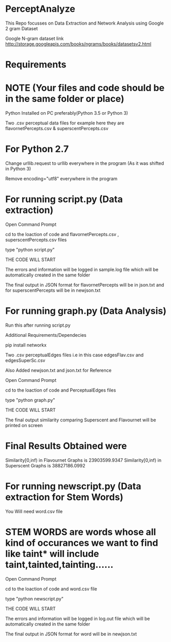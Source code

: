# PerceptAnalyze

This Repo focusses on Data Extraction and Network Analysis using Google 2 gram Dataset

Google N-gram dataset link http://storage.googleapis.com/books/ngrams/books/datasetsv2.html

# Requirements 
# NOTE (Your files and code should be in the same folder or place)
Python Installed on PC preferably(Python 3.5 or Python 3)

Two .csv perceptual data files for example here they are flavornetPercepts.csv & superscentPercepts.csv

# For Python 2.7
Change urllib.request to urllib everywhere in the program (As it was shifted in Python 3)

Remove encoding="utf8" everywhere in the program

# For running script.py (Data extraction)

Open Command Prompt

cd to the loaction of code and flavornetPercepts.csv , superscentPercepts.csv files

type "python script.py"

THE CODE WILL START

The errors and information will be logged in sample.log file which will be automatically created in the same folder

The final output in JSON format for flavornetPercepts will be in json.txt and for superscentPercepts will be in newjson.txt

# For running graph.py (Data Analysis)

Run this after running script.py

Additional Requirements/Dependecies

pip install networkx

Two .csv perceptualEdges files i.e in this case edgesFlav.csv and edgesSuperSc.csv 


Also Added newjson.txt and json.txt for Reference

Open Command Prompt

cd to the loaction of code and PerceptualEdges files

type "python graph.py"

THE CODE WILL START

The final output similarity comparing Superscent and Flavournet will be printed on screen 

# Final Results Obtained were

Similarity[0,inf) in Flavournet Graphs is  23903599.9347
Similarity[0,inf) in Superscent Graphs is  38827186.0992


# For running newscript.py (Data extraction for Stem Words)

You Will need word.csv file

# STEM WORDS are words whose all kind of occurances we want to find like taint* will include taint,tainted,tainting......

Open Command Prompt

cd to the loaction of code and word.csv file

type "python newscript.py"

THE CODE WILL START

The errors and information will be logged in log.out file which will be automatically created in the same folder

The final output in JSON format for word will be in newjson.txt 
